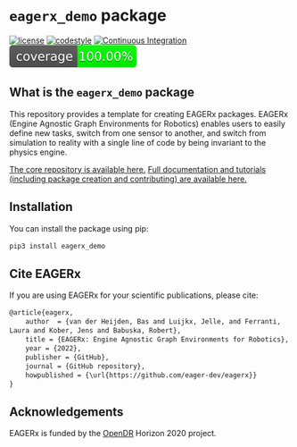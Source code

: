 # `eagerx_demo` package

[![license](https://img.shields.io/badge/License-Apache_2.0-blue.svg)](https://opensource.org/licenses/Apache-2.0)
[![codestyle](https://img.shields.io/badge/code%20style-black-000000.svg)](https://github.com/psf/black)
[![Continuous Integration](https://github.com/eager-dev/eagerx_demo/actions/workflows/ci.yml/badge.svg?branch=master)](https://github.com/eager-dev/eagerx_demo/actions/workflows/ci.yml)
[![Test Coverage](coverage.svg)](https://github.com/eager-dev/eagerx_demo/actions/workflows/ci.yml)


What is the `eagerx_demo` package
-------------------------------------

This repository provides a template for creating EAGERx packages.
EAGERx (Engine Agnostic Graph Environments for Robotics) enables users to easily define new tasks, switch from one sensor to another, and switch from simulation to reality with a single line of code by being invariant to the physics engine.

[The core repository is available here.](https://github.com/eager-dev/eagerx)
[Full documentation and tutorials (including package creation and contributing) are available here.](https://eagerx.readthedocs.io/en/master/)

Installation
------------

You can install the package using pip:

```bash
pip3 install eagerx_demo
```

Cite EAGERx
-----------

If you are using EAGERx for your scientific publications, please cite:

``` {.sourceCode .bibtex}
@article{eagerx,
    author  = {van der Heijden, Bas and Luijkx, Jelle, and Ferranti, Laura and Kober, Jens and Babuska, Robert},
    title = {EAGERx: Engine Agnostic Graph Environments for Robotics},
    year = {2022},
    publisher = {GitHub},
    journal = {GitHub repository},
    howpublished = {\url{https://github.com/eager-dev/eagerx}}
}
```

Acknowledgements
----------------

EAGERx is funded by the [OpenDR](https://opendr.eu/) Horizon 2020
project.